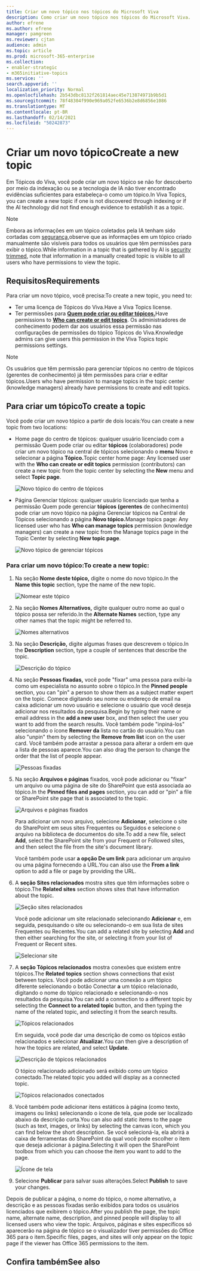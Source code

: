 ```yaml
---
title: Criar um novo tópico nos tópicos do Microsoft Viva
description: Como criar um novo tópico nos tópicos do Microsoft Viva.
author: efrene
ms.author: efrene
manager: pamgreen
ms.reviewer: cjtan
audience: admin
ms.topic: article
ms.prod: microsoft-365-enterprise
ms.collection:
- enabler-strategic
- m365initiative-topics
ms.service: ''
search.appverid: ''
localization_priority: Normal
ms.openlocfilehash: 2b543dbc8132f261814aec45e713874971b9b5d1
ms.sourcegitcommit: 78f48304f990e969a052fe6536b2e8d6856e1086
ms.translationtype: MT
ms.contentlocale: pt-BR
ms.lasthandoff: 02/14/2021
ms.locfileid: "50242873"
---
```

# <a name="create-a-new-topic"></a><span data-ttu-id="df605-103">Criar um novo tópico</span><span class="sxs-lookup"><span data-stu-id="df605-103">Create a new topic</span></span> 

<span data-ttu-id="df605-104">Em Tópicos do Viva, você pode criar um novo tópico se não for descoberto por meio da indexação ou se a tecnologia de IA não tiver encontrado evidências suficientes para estabeleça-o como um tópico.</span><span class="sxs-lookup"><span data-stu-id="df605-104">In Viva Topics, you can create a new topic if one is not discovered through indexing or if the AI technology did not find enough evidence to establish it as a topic.</span></span>

> [!Note] 
> <span data-ttu-id="df605-105">Embora as informações em um tópico coletados pela IA tenham sido cortadas com [segurança,](topic-experiences-security-trimming.md)observe que as informações em um tópico criado manualmente são visíveis para todos os usuários que têm permissões para exibir o tópico.</span><span class="sxs-lookup"><span data-stu-id="df605-105">While information in a topic that is gathered by AI is [security trimmed](topic-experiences-security-trimming.md), note that information in a manually created topic is visible to all users who have permissions to view the topic.</span></span> 


## <a name="requirements"></a><span data-ttu-id="df605-106">Requisitos</span><span class="sxs-lookup"><span data-stu-id="df605-106">Requirements</span></span>

<span data-ttu-id="df605-107">Para criar um novo tópico, você precisa:</span><span class="sxs-lookup"><span data-stu-id="df605-107">To create a new topic, you need to:</span></span>
- <span data-ttu-id="df605-108">Ter uma licença de Tópicos do Viva.</span><span class="sxs-lookup"><span data-stu-id="df605-108">Have a Viva Topics license.</span></span>
- <span data-ttu-id="df605-109">Ter permissões para [**Quem pode criar ou editar tópicos.**](https://docs.microsoft.com/microsoft-365/knowledge/topic-experiences-user-permissions)</span><span class="sxs-lookup"><span data-stu-id="df605-109">Have permissions to [**Who can create or edit topics**](https://docs.microsoft.com/microsoft-365/knowledge/topic-experiences-user-permissions).</span></span> <span data-ttu-id="df605-110">Os administradores de conhecimento podem dar aos usuários essa permissão nas configurações de permissões do tópico Tópicos do Viva.</span><span class="sxs-lookup"><span data-stu-id="df605-110">Knowledge admins can give users this permission in the Viva Topics topic permissions settings.</span></span> 

> [!Note] 
> <span data-ttu-id="df605-111">Os usuários que têm permissão para gerenciar tópicos no centro de tópicos (gerentes de conhecimento) já têm permissões para criar e editar tópicos.</span><span class="sxs-lookup"><span data-stu-id="df605-111">Users who have permission to manage topics in the topic center (knowledge managers) already have permissions to create and edit topics.</span></span>

## <a name="to-create-a-topic"></a><span data-ttu-id="df605-112">Para criar um tópico</span><span class="sxs-lookup"><span data-stu-id="df605-112">To create a topic</span></span>

<span data-ttu-id="df605-113">Você pode criar um novo tópico a partir de dois locais:</span><span class="sxs-lookup"><span data-stu-id="df605-113">You can create a new topic from two locations:</span></span>

- <span data-ttu-id="df605-114">Home page do centro de tópicos: qualquer usuário licenciado com a permissão Quem pode criar ou editar **tópicos** (colaboradores) pode criar um novo tópico na central de tópicos selecionando o <b>menu</b> Novo e selecionar a página <b>Tópico.</b></span><span class="sxs-lookup"><span data-stu-id="df605-114">Topic center home page: Any licensed user with the **Who can create or edit topics** permission (contributors) can create a new topic from the topic center by selecting the <b>New</b> menu and select <b>Topic page</b>.</span></span></br> 

    ![Novo tópico do centro de tópicos](../media/knowledge-management/new-topic.png) </br> 

- <span data-ttu-id="df605-116">Página Gerenciar tópicos: qualquer usuário licenciado que tenha a permissão Quem pode gerenciar **tópicos (gerentes** de conhecimento) pode criar um novo tópico na página Gerenciar tópicos na Central de Tópicos selecionando a página <b>Novo tópico.</b></span><span class="sxs-lookup"><span data-stu-id="df605-116">Manage topics page:  Any licensed user who has **Who can manage topics** permission (knowledge managers) can create a new topic from the Manage topics page in the Topic Center by selecting <b>New topic page</b>.</span></span></br> 

    ![Novo tópico de gerenciar tópicos](../media/knowledge-management/new-topic-topic-center.png) </br> 

### <a name="to-create-a-new-topic"></a><span data-ttu-id="df605-118">Para criar um novo tópico:</span><span class="sxs-lookup"><span data-stu-id="df605-118">To create a new topic:</span></span>

1. <span data-ttu-id="df605-119">Na seção **Nome deste tópico,** digite o nome do novo tópico.</span><span class="sxs-lookup"><span data-stu-id="df605-119">In the **Name this topic** section, type the name of the new topic.</span></span>

    ![Nomear este tópico](../media/knowledge-management/k-new-topic-page.png) </br> 


2. <span data-ttu-id="df605-121">Na seção <b>Nomes Alternativos,</b> digite qualquer outro nome ao qual o tópico possa ser referido.</span><span class="sxs-lookup"><span data-stu-id="df605-121">In the <b>Alternate Names</b> section, type any other names that the topic might be referred to.</span></span> 

    ![Nomes alternativos](../media/knowledge-management/alt-names.png) </br> 
3. <span data-ttu-id="df605-123">Na seção <b>Descrição,</b> digite algumas frases que descrevem o tópico.</span><span class="sxs-lookup"><span data-stu-id="df605-123">In the <b>Description</b> section, type a couple of sentences that describe the topic.</span></span> 

    ![Descrição do tópico](../media/knowledge-management/description.png)</br>

4. <span data-ttu-id="df605-125">Na seção <b>Pessoas fixadas,</b> você pode "fixar" uma pessoa para exibi-la como um especialista no assunto sobre o tópico.</span><span class="sxs-lookup"><span data-stu-id="df605-125">In the <b>Pinned people</b> section, you can "pin" a person to show them as a subject matter expert on the topic.</span></span> <span data-ttu-id="df605-126">Comece digitando seu nome ou <b></b> endereço de email na caixa adicionar um novo usuário e selecione o usuário que você deseja adicionar nos resultados da pesquisa.</span><span class="sxs-lookup"><span data-stu-id="df605-126">Begin by typing their name or email address in the <b>add a new user</b> box, and then select the user you want to add from the search results.</span></span> <span data-ttu-id="df605-127">Você também pode "inpiná-los" selecionando o ícone <b>Remover da</b> lista no cartão do usuário.</span><span class="sxs-lookup"><span data-stu-id="df605-127">You can also "unpin" them by selecting the <b>Remove from list</b> icon on the user card.</span></span> <span data-ttu-id="df605-128">Você também pode arrastar a pessoa para alterar a ordem em que a lista de pessoas aparece.</span><span class="sxs-lookup"><span data-stu-id="df605-128">You can also drag the person to change the order that the list of people appear.</span></span>
 
    ![Pessoas fixadas](../media/knowledge-management/pinned-people.png)</br>


5. <span data-ttu-id="df605-130">Na seção <b>Arquivos e páginas</b> fixados, você pode adicionar ou "fixar" um arquivo ou uma página de site do SharePoint que está associada ao tópico.</span><span class="sxs-lookup"><span data-stu-id="df605-130">In the <b>Pinned files and pages</b> section, you can add or "pin" a file or SharePoint site page that is associated to the topic.</span></span>

   ![Arquivos e páginas fixados](../media/knowledge-management/pinned-files-and-pages.png)</br>
 
    <span data-ttu-id="df605-132">Para adicionar um novo arquivo, selecione <b>Adicionar</b>, selecione o site do SharePoint em seus sites Frequentes ou Seguidos e selecione o arquivo na biblioteca de documentos do site.</span><span class="sxs-lookup"><span data-stu-id="df605-132">To add a new file, select <b>Add</b>, select the SharePoint site from your Frequent or Followed sites, and then select the file from the site's document library.</span></span>

    <span data-ttu-id="df605-133">Você também pode usar <b>a opção De um link</b> para adicionar um arquivo ou uma página fornecendo a URL.</span><span class="sxs-lookup"><span data-stu-id="df605-133">You can also use the <b>From a link</b> option to add a file or page by providing the URL.</span></span> 


6.  <span data-ttu-id="df605-134">A <b>seção Sites relacionados</b> mostra sites que têm informações sobre o tópico.</span><span class="sxs-lookup"><span data-stu-id="df605-134">The <b>Related sites</b> section shows sites that have information about the topic.</span></span> 

    ![Seção sites relacionados](../media/knowledge-management/related-sites.png)</br>

    <span data-ttu-id="df605-136">Você pode adicionar um site relacionado selecionando <b>Adicionar</b> e, em seguida, pesquisando o site ou selecionando-o em sua lista de sites Frequentes ou Recentes.</span><span class="sxs-lookup"><span data-stu-id="df605-136">You can add a related site by selecting <b>Add</b> and then either searching for the site, or selecting it from your list of Frequent or Recent sites.</span></span></br>
    
    ![Selecionar site](../media/knowledge-management/sites.png)</br>

7. <span data-ttu-id="df605-138">A <b>seção Tópicos relacionados</b> mostra conexões que existem entre tópicos.</span><span class="sxs-lookup"><span data-stu-id="df605-138">The <b>Related topics</b> section shows connections that exist between topics.</span></span> <span data-ttu-id="df605-139">Você pode adicionar uma conexão a um tópico diferente selecionando o botão Conectar <b>a</b> um tópico relacionado, digitando o nome do tópico relacionado e selecionando-o nos resultados da pesquisa.</span><span class="sxs-lookup"><span data-stu-id="df605-139">You can add a connection to a different topic by selecting the <b>Connect to a related topic</b> button, and then typing the name of the related topic, and selecting it from the search results.</span></span> 

   ![Tópicos relacionados](../media/knowledge-management/related-topic.png)</br>  

    <span data-ttu-id="df605-141">Em seguida, você pode dar uma descrição de como os tópicos estão relacionados e selecionar <b>Atualizar.</b></span><span class="sxs-lookup"><span data-stu-id="df605-141">You can then give a description of how the topics are related, and select <b>Update</b>.</span></span></br>

   ![Descrição de tópicos relacionados](../media/knowledge-management/related-topics-update.png)</br> 

   <span data-ttu-id="df605-143">O tópico relacionado adicionado será exibido como um tópico conectado.</span><span class="sxs-lookup"><span data-stu-id="df605-143">The related topic you added will display as a connected topic.</span></span>

   ![Tópicos relacionados conectados](../media/knowledge-management/related-topics-final.png)</br> 


8. <span data-ttu-id="df605-145">Você também pode adicionar itens estáticos à página (como texto, imagens ou links) selecionando o ícone de tela, que pode ser localizado abaixo da descrição curta.</span><span class="sxs-lookup"><span data-stu-id="df605-145">You can also add static items to the page (such as text, images, or links) by selecting the canvas icon, which you can find below the short description.</span></span> <span data-ttu-id="df605-146">Se você selecioná-la, ela abrirá a caixa de ferramentas do SharePoint da qual você pode escolher o item que deseja adicionar à página.</span><span class="sxs-lookup"><span data-stu-id="df605-146">Selecting it will open the SharePoint toolbox from which you can choose the item you want to add to the page.</span></span>

   ![Ícone de tela](../media/knowledge-management/webpart-library.png)</br> 


9. <span data-ttu-id="df605-148">Selecione **Publicar** para salvar suas alterações.</span><span class="sxs-lookup"><span data-stu-id="df605-148">Select **Publish** to save your changes.</span></span> 

<span data-ttu-id="df605-149">Depois de publicar a página, o nome do tópico, o nome alternativo, a descrição e as pessoas fixadas serão exibidos para todos os usuários licenciados que exibirem o tópico.</span><span class="sxs-lookup"><span data-stu-id="df605-149">After you publish the page, the topic name, alternate name, description, and pinned people will display to all licensed users who view the topic.</span></span> <span data-ttu-id="df605-150">Arquivos, páginas e sites específicos só aparecerão na página de tópico se o visualizador tiver permissões do Office 365 para o item.</span><span class="sxs-lookup"><span data-stu-id="df605-150">Specific files, pages, and sites will only appear on the topic page if the viewer has Office 365 permissions to the item.</span></span> 



## <a name="see-also"></a><span data-ttu-id="df605-151">Confira também</span><span class="sxs-lookup"><span data-stu-id="df605-151">See also</span></span>



  






